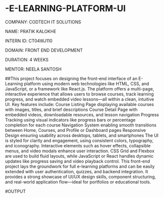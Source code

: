 # -E-LEARNING-PLATFORM-UI

COMPANY: CODTECH IT SOLUTIONS

NAME: PRATIK KALOKHE

INTERN ID: CT04WJ110

DOMAIN: FRONT END DEVELOPMENT

DURATION: 4 WEEKS

MENTOR: NEELA SANTOSH

##This project focuses on designing the front-end interface of an E-Learning platform using modern web technologies like HTML, CSS, and JavaScript, or a framework like React.js. The platform offers a multi-page, interactive experience that allows users to browse courses, track learning progress, and watch embedded video lessons—all within a clean, intuitive UI.
Key features include:
Course Listing Page displaying available courses with images, titles, and brief descriptions
Course Detail Page with embedded videos, downloadable resources, and lesson navigation
Progress Tracking using visual indicators like progress bars or percentage completion for each course
Navigation System enabling smooth transitions between Home, Courses, and Profile or Dashboard pages
Responsive Design ensuring usability across desktops, tablets, and smartphones
The UI is styled for clarity and engagement, using consistent colors, typography, and iconography. Interactive elements such as hover effects, collapsible menus, and video modals enhance user interaction. CSS Grid and Flexbox are used to build fluid layouts, while JavaScript or React handles dynamic updates like progress saving and video playback control.
This front-end project lays the groundwork for full e-learning platforms and can be easily extended with user authentication, quizzes, and backend integration. It provides a strong showcase of UI/UX design skills, component structuring, and real-world application flow—ideal for portfolios or educational tools.

#OUTPUT

